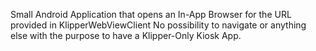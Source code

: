 Small Android Application that opens an In-App Browser for the URL provided in KlipperWebViewClient
No possibility to navigate or anything else with the purpose to have a Klipper-Only Kiosk App.
